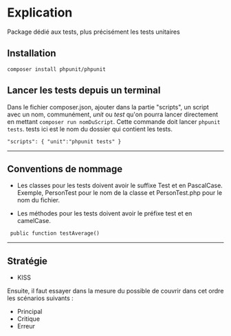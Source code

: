 # Explication

Package dédié aux tests, plus précisément les tests unitaires

## Installation

`composer install phpunit/phpunit`

## Lancer les tests depuis un terminal

Dans le fichier composer.json, ajouter dans la partie "scripts", un script avec un nom, communément, *unit* ou *test* qu'on pourra lancer directement en mettant `composer run nomDuScript`.
Cette commande doit lancer `phpunit tests`. tests ici est le nom du dossier qui contient les tests.

`
"scripts": {
    "unit":"phpunit tests"
}
`

---

## Conventions de nommage

- Les classes pour les tests doivent avoir le suffixe Test et en PascalCase. Exemple, PersonTest pour le nom de la classe et PersonTest.php pour le nom du fichier.

- Les méthodes pour les tests doivent avoir le préfixe test et en camelCase.

` public function testAverage()`

---

## Stratégie

- KISS

Ensuite, il faut essayer dans la mesure du possible de couvrir dans cet ordre les scénarios suivants : 
- Principal
- Critique
- Erreur
